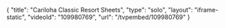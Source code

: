 {
    "title": "Cariloha Classic Resort Sheets",
    "type": "solo",
    "layout": "iframe-static",
    "videoId": "109980769",
    "url": "\/tvpembed\/109980769"
}